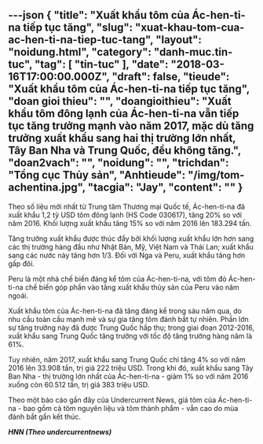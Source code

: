 ---json
{
    "title": "Xuất khẩu tôm của Ác-hen-ti-na tiếp tục tăng",
    "slug": "xuat-khau-tom-cua-ac-hen-ti-na-tiep-tuc-tang",
    "layout": "noidung.html",
    "category": "danh-muc.tin-tuc",
    "tag": [
        "tin-tuc"
    ],
    "date": "2018-03-16T17:00:00.000Z",
    "draft": false,
    "tieude": "Xuất khẩu tôm của Ác-hen-ti-na tiếp tục tăng",
    "doan gioi thieu": "",
    "doangioithieu": "Xuất khẩu tôm đông lạnh của Ác-hen-ti-na vẫn tiếp tục tăng trưởng mạnh vào năm 2017, mặc dù tăng trưởng xuất khẩu sang hai thị trường lớn nhất, Tây Ban Nha và Trung Quốc, đều không tăng.",
    "doan2vach": "",
    "noidung": "",
    "trichdan": "Tổng cục Thủy sản",
    "Anhtieude": "/img/tom-achentina.jpg",
    "tacgia": "Jay",
    "__content__": ""
}
---
<p><span style="font-size:14px">Theo số liệu mới nhất từ ​​Trung t&acirc;m Thương mại Quốc tế, &Aacute;c-hen-ti-na đ&atilde; xuất khẩu 1,2 tỷ USD t&ocirc;m đ&ocirc;ng lạnh (HS Code 030617), tăng 20% ​​so với năm 2016. Khối lượng xuất khẩu tăng 15% so với năm 2016 l&ecirc;n 183.294 tấn.</span></p>

<p><span style="font-size:14px">Tăng trưởng xuất khẩu được th&uacute;c đẩy bởi khối lượng xuất khẩu lớn hơn sang c&aacute;c thị trường h&agrave;ng đầu như Nhật Bản, Mỹ, Việt Nam v&agrave; Th&aacute;i Lan; xuất khẩu sang c&aacute;c nước n&agrave;y tăng hơn 1/3. Đối với Nga v&agrave; Peru, xuất khẩu tăng hơn gấp đ&ocirc;i.</span></p>

<p><span style="font-size:14px">Peru l&agrave; một nh&agrave; chế biến đ&aacute;ng kể t&ocirc;m của &Aacute;c-hen-ti-na, với t&ocirc;m đỏ &Aacute;c-hen-ti-na chế biến g&oacute;p phần v&agrave;o tăng xuất khẩu thủy sản của Peru v&agrave;o năm ngo&aacute;i.</span></p>

<p><span style="font-size:14px">Xuất khẩu t&ocirc;m của &Aacute;c-hen-ti-na đ&atilde; tăng đ&aacute;ng kể trong s&aacute;u năm qua, do nhu cầu to&agrave;n cầu mạnh mẽ v&agrave; sự gia tăng t&ocirc;m đ&aacute;nh bắt tự nhi&ecirc;n. Phần lớn sự tăng trưởng n&agrave;y đ&atilde; được Trung Quốc hấp thụ; trong giai đoạn 2012-2016, xuất khẩu sang Trung Quốc tăng trưởng với tốc độ tăng trưởng h&agrave;ng năm l&agrave; 61%.</span></p>

<p><span style="font-size:14px">Tuy nhi&ecirc;n, năm 2017, xuất khẩu sang Trung Quốc chỉ tăng 4% so với năm 2016 l&ecirc;n 33.908 tấn, trị gi&aacute; 222 triệu USD. Trong khi đ&oacute;, xuất khẩu sang T&acirc;y Ban Nha - thị trường lớn nhất của &Aacute;c-hen-ti-na - giảm 1% so với năm 2016 xuống c&ograve;n 60.512 tấn, trị gi&aacute; 383 triệu USD.</span></p>

<p><span style="font-size:14px">Theo một b&aacute;o c&aacute;o gần đ&acirc;y của Undercurrent News, gi&aacute; t&ocirc;m của &Aacute;c-hen-ti-na - bao gồm cả t&ocirc;m nguy&ecirc;n liệu v&agrave; t&ocirc;m th&agrave;nh phẩm - vẫn cao do m&ugrave;a đ&aacute;nh bắt gần kết th&uacute;c.</span></p>

<p><span style="font-size:14px"><strong><em>HNN (Theo undercurrentnews)</em></strong></span></p>
